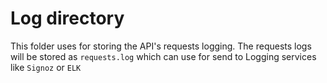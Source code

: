 # Log directory
This folder uses for storing the API's requests logging. The requests logs will be stored as `requests.log` which can use for send to Logging services like `Signoz` or `ELK`
